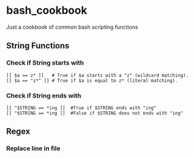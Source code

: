 <!-- START doctoc -->
<!-- END doctoc -->

# bash_cookbook
Just a cookbook of common bash scripting functions


## String Functions

### Check if String starts with 

```
[[ $a == z* ]]   # True if $a starts with a "z" (wildcard matching).
[[ $a == "z*" ]] # True if $a is equal to z* (literal matching).
```

### Check if String ends with

```
[[ "$STRING == *ing ]]  #True if $STRING ends with "ing"
[[ "$STRING == *ing ]]  #False if $STRING does not ends with "ing"
```

## Regex 

### Replace line in file
